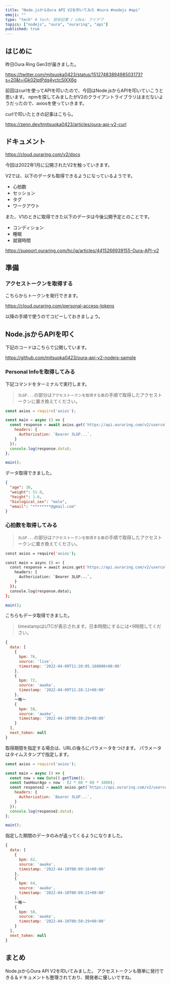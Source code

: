 ```yaml
---
title: "Node.jsからOura API V2を叩いてみた #oura #nodejs #api"
emoji: ""
type: "tech" # tech: 技術記事 / idea: アイデア
topics: ["nodejs", "oura", "ouraring", "api"]
published: true
---
```


## はじめに

昨日Oura Ring Gen3が届きました。

https://twitter.com/mitsuoka0423/status/1512748389498503173?s=20&t=iGk02lptPdq4yctcSlXX6g

前回はcurlを使ってAPIを叩いたので、今回はNode.jsからAPIを叩いていこうと思います。
npmを探してみましたがV2のクライアントライブラリはまだないようだったので、axiosを使っていきます。

curlで叩いたときの記事はこちら。

https://zenn.dev/tmitsuoka0423/articles/oura-api-v2-curl

## ドキュメント

https://cloud.ouraring.com/v2/docs

今回は2022年1月に公開されたV2を触っていきます。

V2では、以下のデータも取得できるようになっているようです。

- 心拍数
- セッション
- タグ
- ワークアウト

また、V1のときに取得できた以下のデータは今後公開予定とのことです。

- コンディション
- 睡眠
- 就寝時間

https://support.ouraring.com/hc/ja/articles/4415266939155-Oura-API-v2

## 準備

### アクセストークンを取得する

こちらからトークンを発行できます。

https://cloud.ouraring.com/personal-access-tokens

以降の手順で使うのでコピーしておきましょう。

## Node.jsからAPIを叩く

下記のコードはこちらで公開しています。

https://github.com/mitsuoka0423/oura-api-v2-nodejs-sample

### Personal Infoを取得してみる

下記コマンドをターミナルで実行します。

> `3LGP...`の部分は`アクセストークンを取得する章`の手順で取得したアクセストークンに置き換えてください。

```js
const axios = require('axios');

const main = async () => {
  const response = await axios.get('https://api.ouraring.com/v2/usercollection/daily_activity', {
    headers: {
      Authorization: `Bearer 3LGP...`,
    }
  });
  console.log(response.data);
};

main();
```

データ取得できました。

```json
{
  "age": 30,
  "weight": 51.0,
  "height": 1.6,
  "biological_sex": "male",
  "email": "********@gmail.com"
}
```

### 心拍数を取得してみる

> `3LGP...`の部分は`アクセストークンを取得する章`の手順で取得したアクセストークンに置き換えてください。

```bash
const axios = require('axios');

const main = async () => {
  const response = await axios.get('https://api.ouraring.com/v2/usercollection/heartrate', {
    headers: {
      Authorization: `Bearer 3LGP...`,
    }
  });
  console.log(response.data);
};

main();
```

こちらもデータ取得できました。

> timestampはUTCが表示されます。日本時間にするには+9時間してください。

```js
{
  data: [
    {
      bpm: 76,
      source: 'live',
      timestamp: '2022-04-09T11:20:05.160000+00:00'
    },
    {
      bpm: 72,
      source: 'awake',
      timestamp: '2022-04-09T11:28:12+00:00'
    },
    〜略〜
    {
      bpm: 58,
      source: 'awake',
      timestamp: '2022-04-10T00:50:29+00:00'
    }
  ],
  next_token: null
}
```

取得期間を指定する場合は、URLの後ろにパラメータをつけます。
パラメータはタイムスタンプで指定します。

```js
const axios = require('axios');

const main = async () => {
  const now = new Date().getTime();
  const twoHourAgo = now - (2 * 60 * 60 * 1000); 
  const response2 = await axios.get(`https://api.ouraring.com/v2/usercollection/heartrate?start_datetime=${twoHourAgo}&end_datetime=${now}`, {
    headers: {
      Authorization: `Bearer 3LGP...`,
    }
  });
  console.log(response2.data);
};

main();
```

指定した期間のデータのみが返ってくるようになりました。

```js
{
  data: [
    {
      bpm: 62,
      source: 'awake',
      timestamp: '2022-04-10T00:09:16+00:00'
    },
    {
      bpm: 64,
      source: 'awake',
      timestamp: '2022-04-10T00:09:22+00:00'
    },
    〜略〜
    {
      bpm: 58,
      source: 'awake',
      timestamp: '2022-04-10T00:50:29+00:00'
    }
  ],
  next_token: null
}
```

## まとめ

Node.jsからOura API V2を叩いてみました。
アクセストークンも簡単に発行できる＆ドキュメントも整理されており、開発者に優しいですね。
